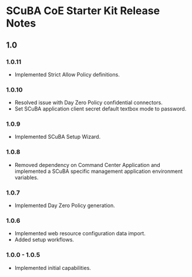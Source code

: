 # SCuBA CoE Starter Kit Release Notes

## 1.0

### 1.0.11

- Implemented Strict Allow Policy definitions.

### 1.0.10

- Resolved issue with Day Zero Policy confidential connectors.
- Set SCuBA application client secret default textbox mode to password.

### 1.0.9

- Implemented SCuBA Setup Wizard.

### 1.0.8

- Removed dependency on Command Center Application and implemented a SCuBA specific management application environment variables.

### 1.0.7

- Implemented Day Zero Policy generation.

### 1.0.6

- Implemented web resource configuration data import.
- Added setup workflows.

### 1.0.0 - 1.0.5

- Implemented initial capabilities.
